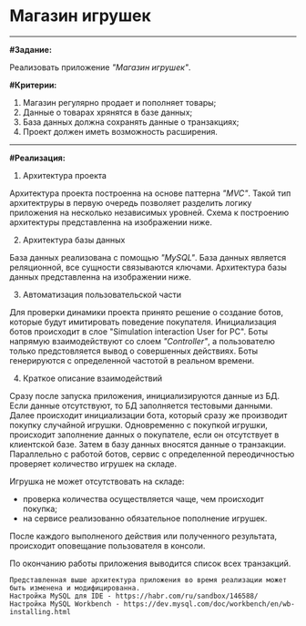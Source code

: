 # Магазин игрушек
___

__#Задание:__

Реализовать приложение _"Магазин игрушек"_. 

__#Критерии:__

1) Магазин регулярно продает и пополняет товары;
2) Данные о товарах хрянятся в базе данных;
3) База данных должна сохранять данные о транзакциях;
4) Проект должен иметь возможность расширения.

___

__#Реализация:__

1) Архитектура проекта

Архитектура проекта построенна на основе паттерна _"MVC"_. 
Такой тип архитектруры в первую очередь позволяет разделить логику приложения 
на несколько независимых уровней. Схема к построению архитектуры представленна 
на изображении ниже.

2) Архитектура базы данных

База данных реализована с помощью _"MySQL"_. База данных является реляционной, все сущности связываются ключами.
Архитектура базы данных представленна на изображении ниже.

3) Автоматизация пользовательской части

Для проверки динамики проекта принято решение о создание ботов, которые будут имитировать поведение
покупателя. Инициализация ботов происходит в слое "Simulation interaction User for PC". 
Боты напрямую взаимодействуют со слоем _"Controller"_, а пользователю только предстовляется вывод о
совершенных действиях. Боты генерируются с определенной частотой в реальном времени.

4) Краткое описание взаимодействий

Сразу после запуска приложения, инициализируются данные из БД. Если данные отсутствуют, то БД заполняется 
тестовыми данными.
Далее происходит инициализации бота, который сразу же производит покупку случайной игрушки. 
Одновременно с покупкой игрушки, происходит заполнение данных о покупателе, если он отсутствует в клиентской базе.
Затем в базу данных вносятся данные о транзакции.
Параллельно с работой ботов, сервис с определенной переодичностью проверяет количество игрушек на складе.

Игрушка не может отсутствовать на складе: 
* проверка количества осуществляется чаще, чем происходит покупка;
* на сервисе реализованно обязательное пополнение игрушек.

После каждого выполненого действия или полученного результата, происходит оповещание пользователя в консоли.

По окончанию работы приложения выводится список всех транзакций.

    Представленная выше архитектура приложения во время реализации может быть изменена и модифицированна.
    Настройка MySQL для IDE - https://habr.com/ru/sandbox/146588/
    Настройка MySQL Workbench - https://dev.mysql.com/doc/workbench/en/wb-installing.html